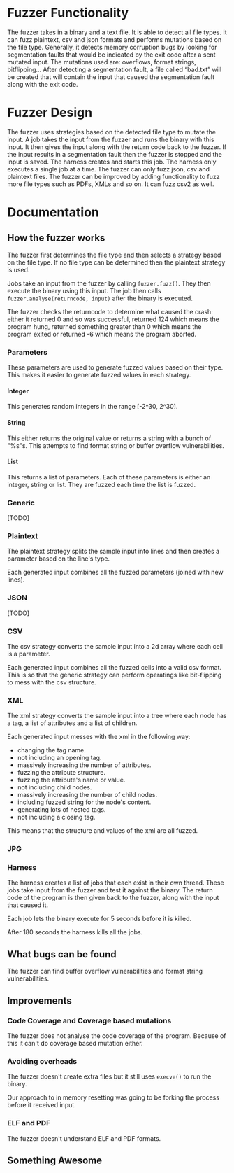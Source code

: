# Fuzzer Functionality

The fuzzer takes in a binary and a text file. It is able to detect all file types.
It can fuzz plaintext, csv and json formats and performs mutations based on the file type.
Generally, it detects memory corruption bugs by looking for segmentation faults that would be
indicated by the exit code after a sent mutated input. The mutations used are: overflows, format
strings, bitflipping…
After detecting a segmentation fault, a file called “bad.txt” will be created that will contain the
input that caused the segmentation fault along with the exit code.

# Fuzzer Design

The fuzzer uses strategies based on the detected file type to mutate the input. A job takes the
input from the fuzzer and runs the binary with this input. It then gives the input along with the
return code back to the fuzzer. If the input results in a segmentation fault then the fuzzer is
stopped and the input is saved. The harness creates and starts this job.
The harness only executes a single job at a time.
The fuzzer can only fuzz json, csv and plaintext files. The fuzzer can be improved by adding
functionality to fuzz more file types such as PDFs, XMLs and so on.
It can fuzz csv2 as well.

# Documentation

## How the fuzzer works

The fuzzer first determines the file type and then selects a strategy based on the file type. If
no file type can be determined then the plaintext strategy is used.

Jobs take an input from the fuzzer by calling `fuzzer.fuzz()`. They then execute the binary using
this input. The job then calls `fuzzer.analyse(returncode, input)` after the binary is executed.

The fuzzer checks the returncode to determine what caused the crash: either it returned 0 and so was
successful, returned 124 which means the program hung, returned something greater than 0 which means
the program exited or returned -6 which means the program aborted.

### Parameters

These parameters are used to generate fuzzed values based on their type. This makes it easier to
generate fuzzed values in each strategy.

#### Integer

This generates random integers in the range [-2^30, 2^30].

#### String

This either returns the original value or returns a string with a bunch of "%s"s. This attempts to
find format string or buffer overflow vulnerabilities.

#### List

This returns a list of parameters. Each of these parameters is either an integer, string or list.
They are fuzzed each time the list is fuzzed.

### Generic

[TODO]

### Plaintext

The plaintext strategy splits the sample input into lines and then creates a parameter based on the
line's type.

Each generated input combines all the fuzzed parameters (joined with new lines).

### JSON

[TODO]

### CSV

The csv strategy converts the sample input into a 2d array where each cell is a parameter.

Each generated input combines all the fuzzed cells into a valid csv format. This is so that the
generic strategy can perform operatings like bit-flipping to mess with the csv structure.

### XML

The xml strategy converts the sample input into a tree where each node has a tag, a list of
attributes and a list of children.

Each generated input messes with the xml in the following way:

- changing the tag name.
- not including an opening tag.
- massively increasing the number of attributes.
- fuzzing the attribute structure.
- fuzzing the attribute's name or value.
- not including child nodes.
- massively increasing the number of child nodes.
- including fuzzed string for the node's content.
- generating lots of nested tags.
- not including a closing tag.

This means that the structure and values of the xml are all fuzzed.

### JPG

### Harness

The harness creates a list of jobs that each exist in their own thread. These jobs take input from
the fuzzer and test it against the binary. The return code of the program is then given back to the
fuzzer, along with the input that caused it.

Each job lets the binary execute for 5 seconds before it is killed.

After 180 seconds the harness kills all the jobs.

## What bugs can be found

The fuzzer can find buffer overflow vulnerabilities and format string vulnerabilities.

## Improvements

### Code Coverage and Coverage based mutations

The fuzzer does not analyse the code coverage of the program. Because of this it can't do coverage
based mutation either.

### Avoiding overheads

The fuzzer doesn't create extra files but it still uses `execve()` to run the binary.

Our approach to in memory resetting was going to be forking the process before it received input.

### ELF and PDF

The fuzzer doesn't understand ELF and PDF formats.

## Something Awesome
